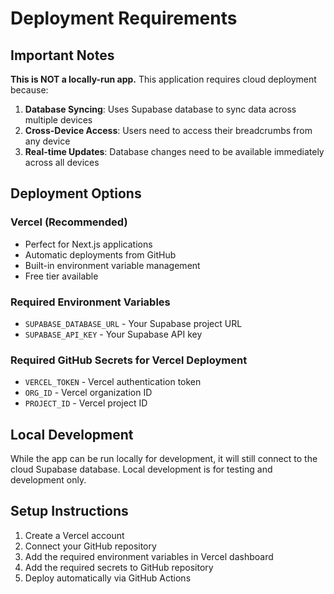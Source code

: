 # Deployment Requirements

## Important Notes

**This is NOT a locally-run app.** This application requires cloud deployment because:

1. **Database Syncing**: Uses Supabase database to sync data across multiple devices
2. **Cross-Device Access**: Users need to access their breadcrumbs from any device
3. **Real-time Updates**: Database changes need to be available immediately across all devices

## Deployment Options

### Vercel (Recommended)
- Perfect for Next.js applications
- Automatic deployments from GitHub
- Built-in environment variable management
- Free tier available

### Required Environment Variables
- `SUPABASE_DATABASE_URL` - Your Supabase project URL
- `SUPABASE_API_KEY` - Your Supabase API key

### Required GitHub Secrets for Vercel Deployment
- `VERCEL_TOKEN` - Vercel authentication token
- `ORG_ID` - Vercel organization ID  
- `PROJECT_ID` - Vercel project ID

## Local Development
While the app can be run locally for development, it will still connect to the cloud Supabase database. Local development is for testing and development only.

## Setup Instructions
1. Create a Vercel account
2. Connect your GitHub repository
3. Add the required environment variables in Vercel dashboard
4. Add the required secrets to GitHub repository
5. Deploy automatically via GitHub Actions 